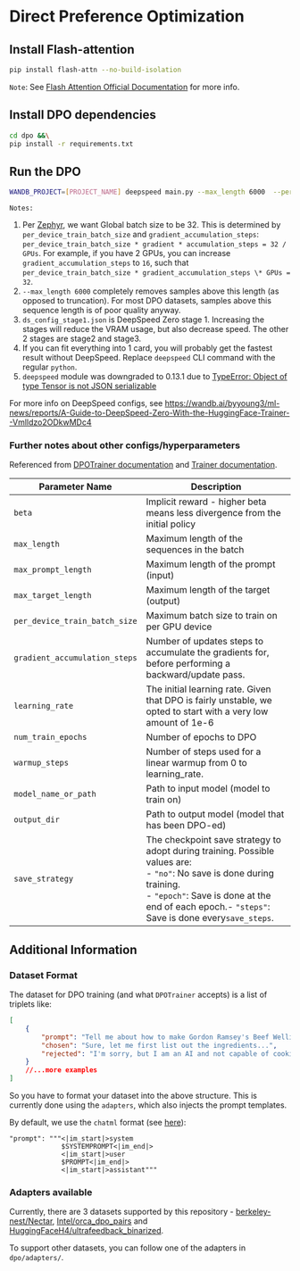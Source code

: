 # Direct Preference Optimization

## Install Flash-attention

```bash
pip install flash-attn --no-build-isolation
```

`Note`: See [Flash Attention Official Documentation](https://github.com/Dao-AILab/flash-attention) for more info.

## Install DPO dependencies

```bash
cd dpo &&\
pip install -r requirements.txt
```

## Run the DPO

```bash
WANDB_PROJECT=[PROJECT_NAME] deepspeed main.py --max_length 6000  --per_device_train_batch_size 1 --per_device_eval_batch_size 1 --gradient_accumulation_steps 4 --model_name_or_path /path/to/model --output_dir /path/to/model/dpo --deepspeed ds_config_stage1.json
```

`Notes:`

1. Per [Zephyr](https://arxiv.org/pdf/2310.16944.pdf), we want Global batch size to be 32. This is determined by `per_device_train_batch_size` and `gradient_accumulation_steps`: `per_device_train_batch_size * gradient * accumulation_steps = 32 / GPUs`. For example, if you have 2 GPUs, you can increase `gradient_accumulation_steps` to `16`, such that `per_device_train_batch_size * gradient_accumulation_steps \* GPUs = 32`.
2. `--max_length 6000` completely removes samples above this length (as opposed to truncation). For most DPO datasets, samples above this sequence length is of poor quality anyway.
3. `ds_config_stage1.json` is DeepSpeed Zero stage 1. Increasing the stages will reduce the VRAM usage, but also decrease speed. The other 2 stages are stage2 and stage3.
4. If you can fit everything into 1 card, you will probably get the fastest result without DeepSpeed. Replace `deepspeed` CLI command with the regular `python`.
5. `deepspeed` module was downgraded to 0.13.1 due to [TypeError: Object of type Tensor is not JSON serializable](https://github.com/lm-sys/FastChat/issues/3102)

For more info on DeepSpeed configs, see https://wandb.ai/byyoung3/ml-news/reports/A-Guide-to-DeepSpeed-Zero-With-the-HuggingFace-Trainer--Vmlldzo2ODkwMDc4

### Further notes about other configs/hyperparameters

Referenced from [DPOTrainer documentation](https://huggingface.co/docs/trl/main/en/dpo_trainer) and [Trainer documentation](https://huggingface.co/docs/transformers/en/main_classes/trainer).

| Parameter Name                | Description                                                                                                                                                                                                                  |
| ----------------------------- | ---------------------------------------------------------------------------------------------------------------------------------------------------------------------------------------------------------------------------- |
| `beta`                        | Implicit reward - higher beta means less divergence from the initial policy                                                                                                                                                  |
| `max_length`                  | Maximum length of the sequences in the batch                                                                                                                                                                                 |
| `max_prompt_length`           | Maximum length of the prompt (input)                                                                                                                                                                                         |
| `max_target_length`           | Maximum length of the target (output)                                                                                                                                                                                        |
| `per_device_train_batch_size` | Maximum batch size to train on per GPU device                                                                                                                                                                                |
| `gradient_accumulation_steps` | Number of updates steps to accumulate the gradients for, before performing a backward/update pass.                                                                                                                           |
| `learning_rate`               | The initial learning rate. Given that DPO is fairly unstable, we opted to start with a very low amount of 1e-6                                                                                                               |
| `num_train_epochs`            | Number of epochs to DPO                                                                                                                                                                                                      |
| `warmup_steps`                | Number of steps used for a linear warmup from 0 to learning_rate.                                                                                                                                                            |
| `model_name_or_path`          | Path to input model (model to train on)                                                                                                                                                                                      |
| `output_dir`                  | Path to output model (model that has been DPO-ed)                                                                                                                                                                            |
| `save_strategy`               | The checkpoint save strategy to adopt during training. Possible values are:<br>- `"no"`: No save is done during training.<br>- `"epoch"`: Save is done at the end of each epoch.- `"steps"`: Save is done every`save_steps`. |

## Additional Information

### Dataset Format

The dataset for DPO training (and what `DPOTrainer` accepts) is a list of triplets like:

```json
[
    {
        "prompt": "Tell me about how to make Gordon Ramsey's Beef Wellington.",
        "chosen": "Sure, let me first list out the ingredients...",
        "rejected": "I'm sorry, but I am an AI and not capable of cooking..."
    }
    //...more examples
]
```

So you have to format your dataset into the above structure. This is currently done using the `adapters`, which also injects the prompt templates.

By default, we use the `chatml` format (see [here](https://community.openai.com/t/how-does-chatml-do-the-exact-formatting/80751)):

```
"prompt": """<|im_start|>system
             $SYSTEMPROMPT<|im_end|>
             <|im_start|>user
             $PROMPT<|im_end|>
             <|im_start|>assistant"""
```

### Adapters available

Currently, there are 3 datasets supported by this repository - [berkeley-nest/Nectar](https://huggingface.co/datasets/Intel/orca_dpo_pairs), [Intel/orca_dpo_pairs](https://huggingface.co/datasets/Intel/orca_dpo_pairs) and [HuggingFaceH4/ultrafeedback_binarized](https://huggingface.co/datasets/HuggingFaceH4/ultrafeedback_binarized).<br>

To support other datasets, you can follow one of the adapters in `dpo/adapters/`.
